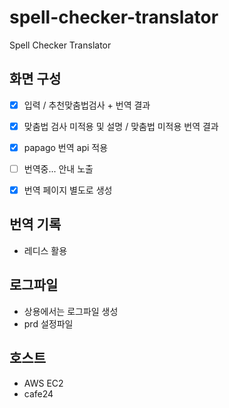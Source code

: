 # spell-checker-translator
Spell Checker Translator

## 화면 구성

- [x] 입력 / 추천맞춤법검사 + 번역 결과
- [x] 맞춤법 검사 미적용 및 설명 / 맞춤법 미적용 번역 결과
- [x] papago 번역 api 적용
- [ ] 번역중... 안내 노출

- [x] 번역 페이지 별도로 생성

## 번역 기록
- 레디스 활용

## 로그파일
- 상용에서는 로그파일 생성
- prd 설정파일

## 호스트
- AWS EC2
- cafe24
